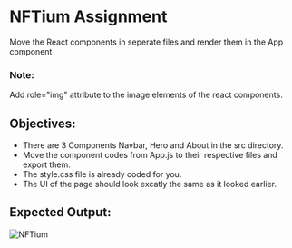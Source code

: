 # NFTium Assignment

Move the React components in seperate files and render them in the App component

### Note: 
Add role="img" attribute to the image elements of the react components.

## Objectives:
- There are 3 Components Navbar, Hero and About in the src directory.
- Move the component codes from App.js to their respective files and export them.
- The style.css file is already coded for you.
- The UI of the page should look excatly the same as it looked earlier.

## Expected Output:

![NFTium](https://github.com/deepeshsharmaofficial/ReactJs_Learn_In_Public/assets/91846967/da1717f3-2507-4b41-a5a0-dac46eb64cb3)
